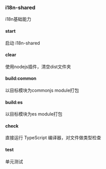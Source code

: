 ### i18n-shared

i18n基础能力



#### start

启动 i18n-shared

#### clear

使用nodejs插件，清空dist文件夹

#### build:common

以目标模块为commonjs module打包

#### build:es

以目标模块为es module打包

#### check

直接运行 TypeScript 编译器，对文件做类型检查

#### test

单元测试